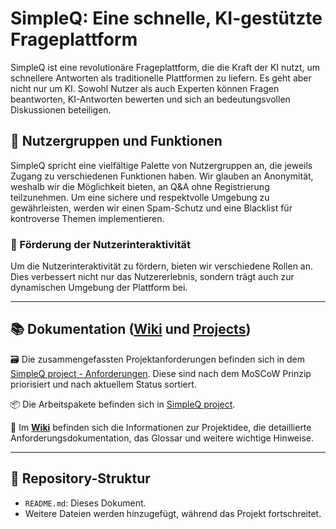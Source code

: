 # SimpleQ: Eine schnelle, KI-gestützte Frageplattform

SimpleQ ist eine revolutionäre Frageplattform, die die Kraft der KI nutzt, um schnellere Antworten als traditionelle Plattformen zu liefern. Es geht aber nicht nur um KI. Sowohl Nutzer als auch Experten können Fragen beantworten, KI-Antworten bewerten und sich an bedeutungsvollen Diskussionen beteiligen.

## 👥 Nutzergruppen und Funktionen

SimpleQ spricht eine vielfältige Palette von Nutzergruppen an, die jeweils Zugang zu verschiedenen Funktionen haben. Wir glauben an Anonymität, weshalb wir die Möglichkeit bieten, an Q&A ohne Registrierung teilzunehmen. Um eine sichere und respektvolle Umgebung zu gewährleisten, werden wir einen Spam-Schutz und eine Blacklist für kontroverse Themen implementieren.

### 🎉 Förderung der Nutzerinteraktivität

Um die Nutzerinteraktivität zu fördern, bieten wir verschiedene Rollen an. Dies verbessert nicht nur das Nutzererlebnis, sondern trägt auch zur dynamischen Umgebung der Plattform bei.

---

## 📚 Dokumentation ([Wiki](../../wiki) und [Projects](https://github.com/orgs/SE-TINF22B2/projects/11/views/1))

🗃️ Die zusammengefassten Projektanforderungen befinden sich in dem [SimpleQ project - Anforderungen](https://github.com/orgs/SE-TINF22B2/projects/11/views/1). Diese sind nach dem MoSCoW Prinzip priorisiert und nach aktuellem Status sortiert.

📦 Die Arbeitspakete befinden sich in [SimpleQ project](https://github.com/orgs/SE-TINF22B2/projects/18/views/1).

📕 Im **[Wiki](https://github.com/SE-TINF22B2/G6-SimpleQ/wiki)** befinden sich die Informationen zur Projektidee, die detaillierte Anforderungsdokumentation, das Glossar und weitere wichtige Hinweise.

---

## 📂 Repository-Struktur

- `README.md`: Dieses Dokument.
- Weitere Dateien werden hinzugefügt, während das Projekt fortschreitet.
